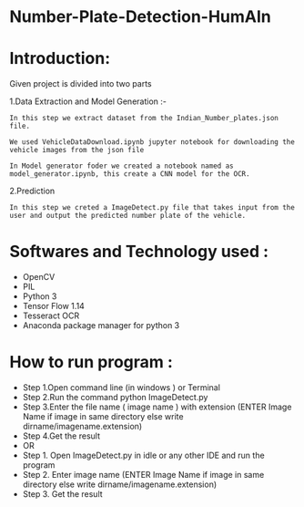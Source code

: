 # Number-Plate-Detection-HumAIn

# **Introduction:**
Given project is divided into two parts 

1.Data Extraction and Model Generation :- 

	In this step we extract dataset from the Indian_Number_plates.json file.
	
	We used VehicleDataDownload.ipynb jupyter notebook for downloading the vehicle images from the json file
	
	In Model generator foder we created a notebook named as model_generator.ipynb, this create a CNN model for the OCR.
	
2.Prediction 

	In this step we creted a ImageDetect.py file that takes input from the user and output the predicted number plate of the vehicle.
	
	

# **Softwares and Technology used :**
- OpenCV 
- PIL
- Python 3
- Tensor Flow 1.14
- Tesseract OCR
- Anaconda package manager for python 3

# **How to run program :**

- Step 1.Open command line (in windows ) or Terminal 
- Step 2.Run the command python ImageDetect.py
- Step 3.Enter the file name ( image name ) with extension (ENTER Image Name if image in same directory else write dirname/imagename.extension) 
- Step 4.Get the result
- OR 
- Step 1. Open ImageDetect.py in idle or any other IDE and run the program
- Step 2. Enter image name (ENTER Image Name if image in same directory else write dirname/imagename.extension)
- Step 3. Get the result